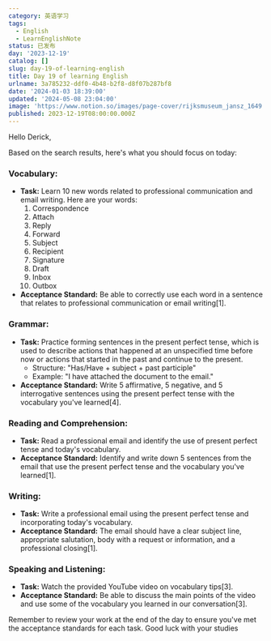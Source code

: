 ```yaml
---
category: 英语学习
tags:
  - English
  - LearnEnglishNote
status: 已发布
day: '2023-12-19'
catalog: []
slug: day-19-of-learning-english
title: Day 19 of learning English
urlname: 3a785232-ddf0-4b48-b2f8-d8f07b287bf8
date: '2024-01-03 18:39:00'
updated: '2024-05-08 23:04:00'
image: 'https://www.notion.so/images/page-cover/rijksmuseum_jansz_1649.jpg'
published: 2023-12-19T08:00:00.000Z
---
```


Hello Derick,


Based on the search results, here's what you should focus on today:


### Vocabulary:

- **Task:** Learn 10 new words related to professional communication and email writing. Here are your words:
	1. Correspondence
	2. Attach
	3. Reply
	4. Forward
	5. Subject
	6. Recipient
	7. Signature
	8. Draft
	9. Inbox
	10. Outbox
- **Acceptance Standard:** Be able to correctly use each word in a sentence that relates to professional communication or email writing[1].

### Grammar:

- **Task:** Practice forming sentences in the present perfect tense, which is used to describe actions that happened at an unspecified time before now or actions that started in the past and continue to the present.
	- Structure: "Has/Have + subject + past participle"
	- Example: "I have attached the document to the email."
- **Acceptance Standard:** Write 5 affirmative, 5 negative, and 5 interrogative sentences using the present perfect tense with the vocabulary you've learned[4].

### Reading and Comprehension:

- **Task:** Read a professional email and identify the use of present perfect tense and today's vocabulary.
- **Acceptance Standard:** Identify and write down 5 sentences from the email that use the present perfect tense and the vocabulary you've learned[1].

### Writing:

- **Task:** Write a professional email using the present perfect tense and incorporating today's vocabulary.
- **Acceptance Standard:** The email should have a clear subject line, appropriate salutation, body with a request or information, and a professional closing[1].

### Speaking and Listening:

- **Task:** Watch the provided YouTube video on vocabulary tips[3].
- **Acceptance Standard:** Be able to discuss the main points of the video and use some of the vocabulary you learned in our conversation[3].

Remember to review your work at the end of the day to ensure you've met the acceptance standards for each task. Good luck with your studies

